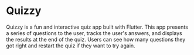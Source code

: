 # Quizzy
Quizzy is a fun and interactive quiz app built with Flutter. This app presents a series of questions to the user, tracks the user's answers, and displays the results at the end of the quiz. Users can see how many questions they got right and restart the quiz if they want to try again.

